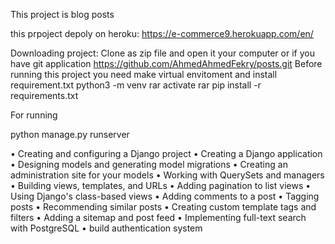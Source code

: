 This project is blog posts


this prpoject depoly on heroku: https://e-commerce9.herokuapp.com/en/

Downloading project:
Clone as zip file and open it your computer or if you have git application
https://github.com/AhmedAhmedFekry/posts.git
Before running this project you need make virtual envitoment and install requirement.txt
  python3 -m venv rar 
    activate rar 
    pip install -r requirements.txt
    
For running

python manage.py runserver

• Creating and configuring a Django project
• Creating a Django application
• Designing models and generating model migrations
• Creating an administration site for your models
• Working with QuerySets and managers
• Building views, templates, and URLs
• Adding pagination to list views
• Using Django's class-based views
• Adding comments to a post
• Tagging posts
• Recommending similar posts
• Creating custom template tags and filters
• Adding a sitemap and post feed
• Implementing full-text search with PostgreSQL
• build authentication system
